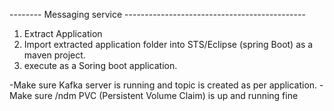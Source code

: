 
--------  Messaging service  ---------------------------------------------

1. Extract Application
2. Import extracted application folder into STS/Eclipse (spring Boot) as a maven project.
3. execute as a Soring boot application.


-Make sure Kafka server is running and topic is created as per application.
-Make sure /ndm PVC (Persistent Volume Claim) is up and running fine
